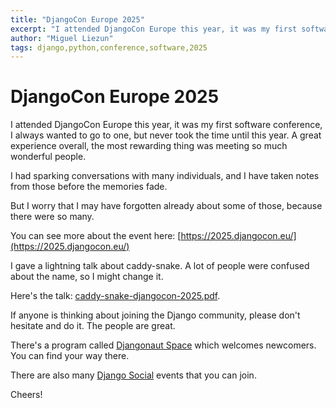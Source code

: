```yaml
---
title: "DjangoCon Europe 2025"
excerpt: "I attended DjangoCon Europe this year, it was my first software conference, I always wanted to go to one, but never took the time until this year. A great experience overall, the most rewarding thing was meeting so much wonderful people."
author: "Miguel Liezun"
tags: django,python,conference,software,2025
---
```


# DjangoCon Europe 2025

I attended DjangoCon Europe this year, it was my first software conference, I always wanted to go to one, but never took the time until this year. A great experience overall, the most rewarding thing was meeting so much wonderful people.

I had sparking conversations with many individuals, and I have taken notes from those before the memories fade.

But I worry that I may have forgotten already about some of those, because there were so many.

You can see more about the event here: [https://2025.djangocon.eu/](https://2025.djangocon.eu/)

I gave a lightning talk about caddy-snake. A lot of people were confused about the name, so I might change it.

Here's the talk: [caddy-snake-djangocon-2025.pdf](https://mliezun.com/caddy-snake-djangocon-2025.pdf).

If anyone is thinking about joining the Django community, please don't hesitate and do it. The people are great.

There's a program called [Djangonaut Space](https://djangonaut.space/) which welcomes newcomers. You can find your way there.

There are also many [Django Social](https://django.social/) events that you can join.

Cheers!
